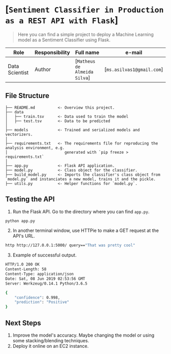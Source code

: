 [`Sentiment Classifier in Production as a REST API with Flask`]
==============================

> Here you can find a simple project to deploy a Machine Learning model as a Sentiment Classifier using Flask.

| Role                 | Responsibility         | Full name                | e-mail       |
| -----                | ----------------       | -----------              | ---------    |
| Data Scientist       | Author                 | [`Matheus de Almeida Silva`]            | [`ms.asilvas1@gmail.com`] |

File Structure
------------
```
├── README.md          <- Overview this project.
├── data
│   ├── train.tsv      <- Data used to train the model
│   ├── test.tsv       <- Data to be predicted
│
├── models             <- Trained and serialized models and vectorizers.
│
├── requirements.txt   <- The requirements file for reproducing the analysis environment, e.g.
│                         generated with `pip freeze > requirements.txt`
│
├── app.py             <- Flask API application.
├── model.py           <- Class object for the classifier.
├── build_model.py     <- Imports the classifier's class object from `model.py` and instanciates a new model, trains it and the pickle.
├── utils.py           <- Helper functions for `model.py`.
```

Testing the API
------------
1. Run the Flask API. Go to the directory where you can find `app.py`.
```bash
python app.py
```
2. In another terminal window, use HTTPie to make a GET request at the API's URL.
```bash
http http://127.0.0.1:5000/ query=="That was pretty cool"
```
3. Example of successful output.
```bash
HTTP/1.0 200 OK
Content-Length: 58
Content-Type: application/json
Date: Sat, 08 Jun 2019 02:53:56 GMT
Server: Werkzeug/0.14.1 Python/3.6.5

{
    "confidence": 0.998,
    "prediction": "Positive"
}
```

Next Steps
------------
1. Improve the model's accuracy. Maybe changing the model or using some stacking/blending techniques.
2. Deploy it online on an EC2 instance.